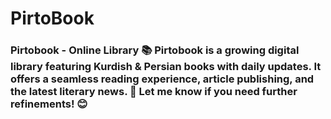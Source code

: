 # PirtoBook
### **Pirtobook - Online Library 📚**    Pirtobook is a growing **digital library** featuring **Kurdish &amp; Persian books** with daily updates. It offers a seamless reading experience, article publishing, and the latest literary news. 🚀    Let me know if you need further refinements! 😊
